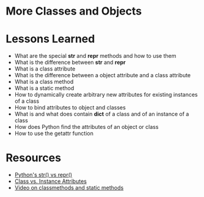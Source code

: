 # More Classes and Objects
# Lessons Learned
* What are the special __str__ and __repr__ methods and how to use them
* What is the difference between __str__ and __repr__
* What is a class attribute
* What is the difference between a object attribute and a class attribute
* What is a class method
* What is a static method
* How to dynamically create arbitrary new attributes for existing instances of a class
* How to bind attributes to object and classes
* What is and what does contain __dict__ of a class and of an instance of a class
* How does Python find the attributes of an object or class
* How to use the getattr function

# Resources
* [Python's str() vs repr()](https://shipit.dev/posts/python-str-vs-repr.html)
* [Class vs. Instance Attributes](https://python-course.eu/oop/class-instance-attributes.php)
* [Video on classmethods and static methods](https://www.youtube.com/watch?v=rq8cL2XMM5M)
